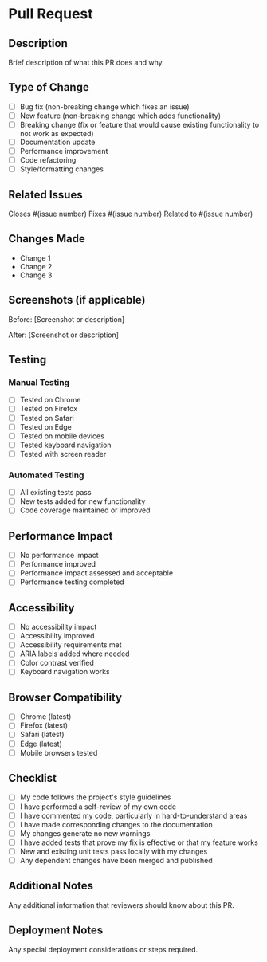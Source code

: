 # Pull Request

## Description
Brief description of what this PR does and why.

## Type of Change
- [ ] Bug fix (non-breaking change which fixes an issue)
- [ ] New feature (non-breaking change which adds functionality)
- [ ] Breaking change (fix or feature that would cause existing functionality to not work as expected)
- [ ] Documentation update
- [ ] Performance improvement
- [ ] Code refactoring
- [ ] Style/formatting changes

## Related Issues
Closes #(issue number)
Fixes #(issue number)
Related to #(issue number)

## Changes Made
- Change 1
- Change 2
- Change 3

## Screenshots (if applicable)
Before:
[Screenshot or description]

After:
[Screenshot or description]

## Testing
### Manual Testing
- [ ] Tested on Chrome
- [ ] Tested on Firefox
- [ ] Tested on Safari
- [ ] Tested on Edge
- [ ] Tested on mobile devices
- [ ] Tested keyboard navigation
- [ ] Tested with screen reader

### Automated Testing
- [ ] All existing tests pass
- [ ] New tests added for new functionality
- [ ] Code coverage maintained or improved

## Performance Impact
- [ ] No performance impact
- [ ] Performance improved
- [ ] Performance impact assessed and acceptable
- [ ] Performance testing completed

## Accessibility
- [ ] No accessibility impact
- [ ] Accessibility improved
- [ ] Accessibility requirements met
- [ ] ARIA labels added where needed
- [ ] Color contrast verified
- [ ] Keyboard navigation works

## Browser Compatibility
- [ ] Chrome (latest)
- [ ] Firefox (latest)
- [ ] Safari (latest)
- [ ] Edge (latest)
- [ ] Mobile browsers tested

## Checklist
- [ ] My code follows the project's style guidelines
- [ ] I have performed a self-review of my own code
- [ ] I have commented my code, particularly in hard-to-understand areas
- [ ] I have made corresponding changes to the documentation
- [ ] My changes generate no new warnings
- [ ] I have added tests that prove my fix is effective or that my feature works
- [ ] New and existing unit tests pass locally with my changes
- [ ] Any dependent changes have been merged and published

## Additional Notes
Any additional information that reviewers should know about this PR.

## Deployment Notes
Any special deployment considerations or steps required.